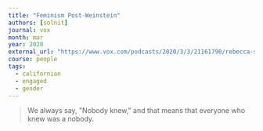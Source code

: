 ```yaml
---
title: "Feminism Post-Weinstein"
authors: [solnit]
journal: vox
month: mar
year: 2020
external_url: "https://www.vox.com/podcasts/2020/3/3/21161790/rebecca-solnit-harvey-weinstein-feminism-social-change-the-ezra-klein-show"
course: people
tags:
  - californian
  - engaged
  - gender
---
```


> We always say, "Nobody knew," and that means that everyone who knew was  a nobody.


